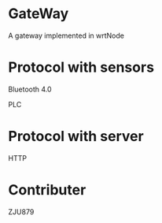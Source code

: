 # GateWay
A gateway implemented in wrtNode

# Protocol with sensors
Bluetooth 4.0

PLC

# Protocol with server
HTTP


# Contributer
ZJU879
